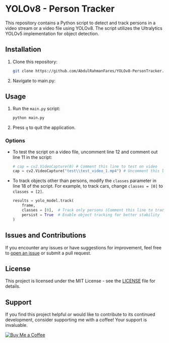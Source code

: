 # YOLOv8 - Person Tracker

This repository contains a Python script to detect and track persons in a video stream or a video file using YOLOv8. The script utilizes the Ultralytics YOLOv5 implementation for object detection.

## Installation

1. Clone this repository:

    ```bash
    git clone https://github.com/AbdulRahmanFares/YOLOv8-PersonTracker.git
    ```

2. Navigate to main.py:

## Usage

1. Run the `main.py` script:

    ```bash
    python main.py
    ```

2. Press `q` to quit the application.

### Options

- To test the script on a video file, uncomment line 12 and comment out line 11 in the script:

    ```python
    # cap = cv2.VideoCapture(0) # Comment this line to test on video
    cap = cv2.VideoCapture("test\\test_video_1.mp4") # Uncomment this line to test on video
    ```

- To track objects other than persons, modify the `classes` parameter in line 18 of the script. For example, to track cars, change `classes = [0]` to `classes = [2]`.

    ```python
    results = yolo_model.track(
        frame,
        classes = [0],  # Track only persons (Comment this line to track every objects or replace "0" with the required class code from coco8.yaml)
        persist = True  # Enable object tracking for better stability
    )
    ```

## Issues and Contributions

If you encounter any issues or have suggestions for improvement, feel free to [open an issue](https://github.com/AbdulRahmanFares/flightTicketBookingApplication/issues) or submit a pull request.


## License

This project is licensed under the MIT License - see the [LICENSE](LICENSE) file for details.

## Support

If you find this project helpful or would like to contribute to its continued development, consider supporting me with a coffee! Your support is invaluable.

[![Buy Me a Coffee](https://img.shields.io/badge/Buy%20Me%20a%20Coffee-FFDD00?style=for-the-badge&logo=buy-me-a-coffee&logoColor=black)](https://www.buymeacoffee.com/farazzrahman)




